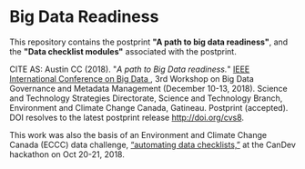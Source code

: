 # Big Data Readiness

This repository contains the postprint **"A path to big data readiness"**, and the **"Data checklist modules"** associated with the postprint.

CITE AS: Austin CC (2018). "*A path to Big Data readiness.*" [IEEE International Conference on Big Data ](http://cci.drexel.edu/bigdata/bigdata2018/), 3rd Workshop on Big Data Governance and Metadata Management (December 10-13, 2018). Science and Technology Strategies Directorate, Science and Technology Branch, Environment and Climate Change Canada, Gatineau. Postprint (accepted). DOI resolves to the latest postprint release http://doi.org/cvs8.

This work was also the basis of an Environment and Climate Change Canada (ECCC) data challenge, [“automating data checklists,”](https://github.com/claireaustin/Hackathon_CanDev2018-10-20) at the CanDev hackathon on Oct 20-21, 2018.
